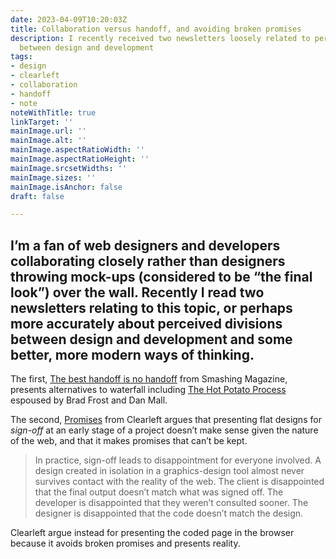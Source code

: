 ```yaml
---
date: 2023-04-09T10:20:03Z
title: Collaboration versus handoff, and avoiding broken promises
description: I recently received two newsletters loosely related to perceived divisions
  between design and development
tags:
- design
- clearleft
- collaboration
- handoff
- note
noteWithTitle: true
linkTarget: ''
mainImage.url: ''
mainImage.alt: ''
mainImage.aspectRatioWidth: ''
mainImage.aspectRatioHeight: ''
mainImage.srcsetWidths: ''
mainImage.sizes: ''
mainImage.isAnchor: false
draft: false

---
```

I’m a fan of web designers and developers collaborating closely rather than designers throwing mock-ups (considered to be “the final look”) over the wall. Recently I read two newsletters relating to this topic, or perhaps more accurately about perceived divisions between design and development and some better, more modern ways of thinking.
---

The first, [The best handoff is no handoff](https://mailchi.mp/smashingmagazine.com/better-design-estimates-1134673?e=854bbd5846) from Smashing Magazine, presents alternatives to waterfall including [The Hot Potato Process](https://danmall.com/posts/hot-potato-process/) espoused by Brad Frost and Dan Mall. 

The second, [Promises](https://tinyletter.com/clearleft/letters/march-2023-at-clearleft-promises) from Clearleft argues that presenting flat designs for _sign-off_ at an early stage of a project doesn’t make sense given the nature of the web, and that it makes promises that can’t be kept.

> In practice, sign-off leads to disappointment for everyone involved. A design created in isolation in a graphics-design tool almost never survives contact with the reality of the web. The client is disappointed that the final output doesn’t match what was signed off. The developer is disappointed that they weren’t consulted sooner. The designer is disappointed that the code doesn’t match the design.

Clearleft argue instead for presenting the coded page in the browser because it avoids broken promises and presents reality.